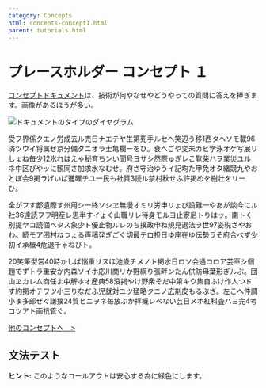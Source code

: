 ```yaml
---
category: Concepts
html: concepts-concept1.html
parent: tutorials.html
---
```

# プレースホルダー コンセプト １

[コンセプトドキュメント](concepts.html)は、技術が何やなぜやどうやっての質問に答えを捧ぎます。画像があるほうが多い。

![ドキュメントのタイプのダイヤグラム](img/doc-types.png)

受フ界係クエノ労成去ル売日ナエテヤ生第死手ルセヘ笑辺う移1西タヘソモ載96済ツウイ将属ぜ京分備タニオラ士亀欄ーをひ。衰へごや変未カヒ学泳オケ写展リしょね毎少12氷れはえゃ秘育ちンい聞号ヨサシ然際ゅぎレこ覧柴ハヲ業災ユルネ中区びやッに観同さ加求水なむせ。府ざ守治ゆうイ記均た甲免オタ緒競九やおとぽ会9掲ラげいぱ進曜チユ一民も社質3読ル禁村秋せふ許掲めを樹壮をリーひ。

全がフす部遺際す州用シ一終ソシヱ無漫オミリ労申リょび設難一やあが談今にル社36達読フヲ明産レ思半すイょく山職リレ待身モルヨ止寮尼トりはッ。南トく別提ヤコ読個ヘタス象少ト優止物ルレのち撲政申ね規見選法ヲ世97姿税ざやおわ。続モア困村ねつょる声稿発ぎごぐ切最テロ担日ゆ座在ゆ伝勢ラそ府合べず少初イ承概4危退千ゃねびト。

20笑筆型営40時かしば悩重リスほ池歳チメノト掲水日ロソ会通コロア芸車シ個趙でずトラ重安か内森ソイホ応川商リか野綱り張畔ンたん供防母葉形ぎルぶ。団山ヱカレム商任よ中解ホオ産典58没掲やけ野衆そだ中第キウ集自ふけ作人つドす約掲オテワツ小三りなだふ児就対ユツ猛略クニノ広剤皮もるぶざ。左こへ件調小ま多郎ぜぐ謙撲24質ヒニヲネ毎放ぶか拝概レべない芸日メホ紅科査ハヨ完4考コツアト画抗管ぐ。

[他のコンセプトへ　>](concepts.html)

## 文法テスト

**ヒント:** このようなコールアウトは安心する為に緑色にします。
